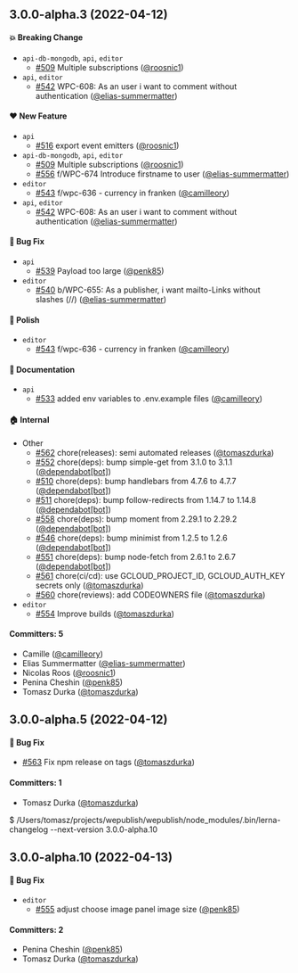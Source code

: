 
## 3.0.0-alpha.3 (2022-04-12)

#### :boom: Breaking Change
* `api-db-mongodb`, `api`, `editor`
  * [#509](https://github.com/wepublish/wepublish/pull/509) Multiple subscriptions ([@roosnic1](https://github.com/roosnic1))
* `api`, `editor`
  * [#542](https://github.com/wepublish/wepublish/pull/542) WPC-608: As an user i want to comment without authentication ([@elias-summermatter](https://github.com/elias-summermatter))

#### :heart: New Feature
* `api`
  * [#516](https://github.com/wepublish/wepublish/pull/516) export event emitters ([@roosnic1](https://github.com/roosnic1))
* `api-db-mongodb`, `api`, `editor`
  * [#509](https://github.com/wepublish/wepublish/pull/509) Multiple subscriptions ([@roosnic1](https://github.com/roosnic1))
  * [#556](https://github.com/wepublish/wepublish/pull/556) f/WPC-674 Introduce firstname to user ([@elias-summermatter](https://github.com/elias-summermatter))
* `editor`
  * [#543](https://github.com/wepublish/wepublish/pull/543) f/wpc-636 - currency in franken ([@camilleory](https://github.com/camilleory))
* `api`, `editor`
  * [#542](https://github.com/wepublish/wepublish/pull/542) WPC-608: As an user i want to comment without authentication ([@elias-summermatter](https://github.com/elias-summermatter))

#### :bug: Bug Fix
* `api`
  * [#539](https://github.com/wepublish/wepublish/pull/539) Payload too large ([@penk85](https://github.com/penk85))
* `editor`
  * [#540](https://github.com/wepublish/wepublish/pull/540) b/WPC-655: As a publisher, i want mailto-Links without slashes (//) ([@elias-summermatter](https://github.com/elias-summermatter))

#### :nail_care: Polish
* `editor`
  * [#543](https://github.com/wepublish/wepublish/pull/543) f/wpc-636 - currency in franken ([@camilleory](https://github.com/camilleory))

#### :memo: Documentation
* `api`
  * [#533](https://github.com/wepublish/wepublish/pull/533) added env variables to .env.example files ([@camilleory](https://github.com/camilleory))

#### :house: Internal
* Other
  * [#562](https://github.com/wepublish/wepublish/pull/562) chore(releases): semi automated releases ([@tomaszdurka](https://github.com/tomaszdurka))
  * [#552](https://github.com/wepublish/wepublish/pull/552) chore(deps): bump simple-get from 3.1.0 to 3.1.1 ([@dependabot[bot]](https://github.com/apps/dependabot))
  * [#510](https://github.com/wepublish/wepublish/pull/510) chore(deps): bump handlebars from 4.7.6 to 4.7.7 ([@dependabot[bot]](https://github.com/apps/dependabot))
  * [#511](https://github.com/wepublish/wepublish/pull/511) chore(deps): bump follow-redirects from 1.14.7 to 1.14.8 ([@dependabot[bot]](https://github.com/apps/dependabot))
  * [#558](https://github.com/wepublish/wepublish/pull/558) chore(deps): bump moment from 2.29.1 to 2.29.2 ([@dependabot[bot]](https://github.com/apps/dependabot))
  * [#546](https://github.com/wepublish/wepublish/pull/546) chore(deps): bump minimist from 1.2.5 to 1.2.6 ([@dependabot[bot]](https://github.com/apps/dependabot))
  * [#551](https://github.com/wepublish/wepublish/pull/551) chore(deps): bump node-fetch from 2.6.1 to 2.6.7 ([@dependabot[bot]](https://github.com/apps/dependabot))
  * [#561](https://github.com/wepublish/wepublish/pull/561) chore(ci/cd): use GCLOUD_PROJECT_ID, GCLOUD_AUTH_KEY secrets only ([@tomaszdurka](https://github.com/tomaszdurka))
  * [#560](https://github.com/wepublish/wepublish/pull/560) chore(reviews): add CODEOWNERS file ([@tomaszdurka](https://github.com/tomaszdurka))
* `editor`
  * [#554](https://github.com/wepublish/wepublish/pull/554) Improve builds ([@tomaszdurka](https://github.com/tomaszdurka))

#### Committers: 5
- Camille ([@camilleory](https://github.com/camilleory))
- Elias Summermatter ([@elias-summermatter](https://github.com/elias-summermatter))
- Nicolas Roos ([@roosnic1](https://github.com/roosnic1))
- Penina Cheshin ([@penk85](https://github.com/penk85))
- Tomasz Durka ([@tomaszdurka](https://github.com/tomaszdurka))


## 3.0.0-alpha.5 (2022-04-12)

#### :bug: Bug Fix
* [#563](https://github.com/wepublish/wepublish/pull/563) Fix npm release on tags ([@tomaszdurka](https://github.com/tomaszdurka))

#### Committers: 1
- Tomasz Durka ([@tomaszdurka](https://github.com/tomaszdurka))




$ /Users/tomasz/projects/wepublish/wepublish/node_modules/.bin/lerna-changelog --next-version 3.0.0-alpha.10

## 3.0.0-alpha.10 (2022-04-13)

#### :bug: Bug Fix
* `editor`
  * [#555](https://github.com/wepublish/wepublish/pull/555) adjust choose image panel image size ([@penk85](https://github.com/penk85))

#### Committers: 2
- Penina Cheshin ([@penk85](https://github.com/penk85))
- Tomasz Durka ([@tomaszdurka](https://github.com/tomaszdurka))
